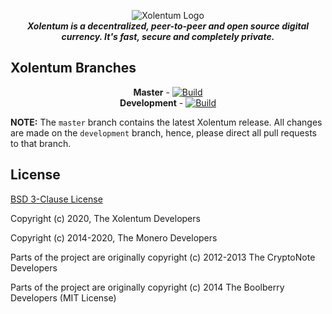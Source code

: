 <p align="center">
  <img src="https://xolentum.sohamb03.me/resources/press-kit/assets/logo.png" alt="Xolentum Logo">
  <br>
  <b><i>Xolentum is a decentralized, peer-to-peer and open source digital currency. It's fast, secure and completely private.</i></b>
  <!-- Will add the badges and other assets --> 
</p>

## Xolentum Branches

<p align="center">
  <b>Master</b> - <a href="https://travis-ci.org/xolentum/xolentum" rel="nofollow"><img src="https://travis-ci.org/xolentum/xolentum.svg?branch=master" alt="Build" style="max-width:100%;"></a>
  <br>
  <b>Development</b> - <a href="https://travis-ci.org/xolentum/xolentum" rel="nofollow"><img src="https://travis-ci.org/xolentum/xolentum.svg?branch=development" alt="Build" style="max-width:100%;"></a>
</p>

**NOTE:** The `master` branch contains the latest Xolentum release. All changes are made on the `development` branch, hence, please direct all pull requests to that branch.

## License

[BSD 3-Clause License](https://github.com/xolentum/xolentum/blob/master/LICENSE)

Copyright (c) 2020, The Xolentum Developers

Copyright (c) 2014-2020, The Monero Developers

Parts of the project are originally copyright (c) 2012-2013 The CryptoNote
Developers

Parts of the project are originally copyright (c) 2014 The Boolberry
Developers (MIT License)
